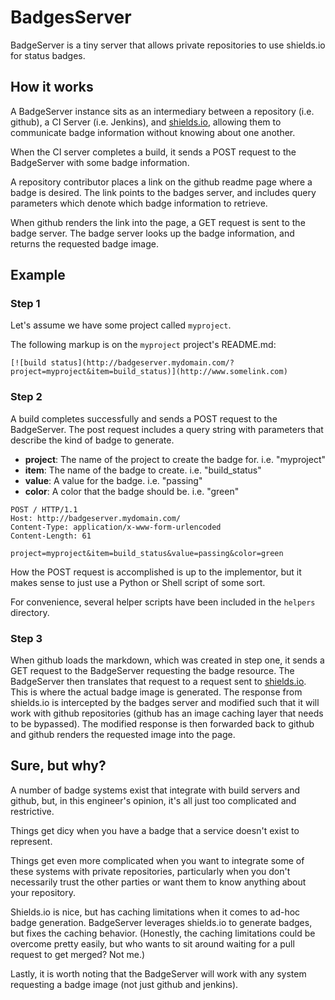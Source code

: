 # BadgesServer
BadgeServer is a tiny server that allows private repositories to use shields.io for status badges.

## How it works
A BadgeServer instance sits as an intermediary between a repository (i.e. github), a CI Server (i.e. Jenkins), and [shields.io](shelds.io), allowing them to communicate badge information without knowing about one another.

When the CI server completes a build, it sends a POST request to the BadgeServer with some badge information.

A repository contributor places a link on the github readme page where a badge is desired. The link points to the badges server, and includes query parameters which denote which badge information to retrieve.

When github renders the link into the page, a GET request is sent to the badge server. The badge server looks up the badge information, and returns the requested badge image.

## Example
### Step 1
Let's assume we have some project called `myproject`.

The following markup is on the `myproject` project's README.md:
```
[![build status](http://badgeserver.mydomain.com/?project=myproject&item=build_status)](http://www.somelink.com)
```
### Step 2

A build completes successfully and sends a POST request to the BadgeServer. The post request includes a query string with parameters that describe the kind of badge to generate.

 - **project**: The name of the project to create the badge for. i.e. "myproject"
 - **item**: The name of the badge to create. i.e. "build_status"
 - **value**: A value for the badge. i.e. "passing"
 - **color**: A color that the badge should be. i.e. "green"

```
POST / HTTP/1.1
Host: http://badgeserver.mydomain.com/
Content-Type: application/x-www-form-urlencoded
Content-Length: 61

project=myproject&item=build_status&value=passing&color=green
```
How the POST request is accomplished is up to the implementor, but it makes sense to just use a Python or Shell script of some sort.

For convenience, several helper scripts have been included in the `helpers` directory.

### Step 3

When github loads the markdown, which was created in step one, it sends a GET request to the BadgeServer requesting the badge resource. The BadgeServer then translates that request to a request sent to [shields.io](https://shields.io/). This is where the actual badge image is generated. The response from shields.io is intercepted by the badges server and modified such that it will work with github repositories (github has an image caching layer that needs to be bypassed). The modified response is then forwarded back to github and github renders the requested image into the page.

## Sure, but why?

A number of badge systems exist that integrate with build servers and github, but, in this engineer's opinion, it's all just too complicated and restrictive.

Things get dicy when you have a badge that a service doesn't exist to represent. 

Things get even more complicated when you want to integrate some of these systems with private repositories, particularly when you don't necessarily trust the other parties or want them to know anything about your repository.

Shields.io is nice, but has caching limitations when it comes to ad-hoc badge generation. BadgeServer leverages shields.io to generate badges, but fixes the caching behavior. (Honestly, the caching limitations could be overcome pretty easily, but who wants to sit around waiting for a pull request to get merged? Not me.)

Lastly, it is worth noting that the BadgeServer will work with any system requesting a badge image (not just github and jenkins).